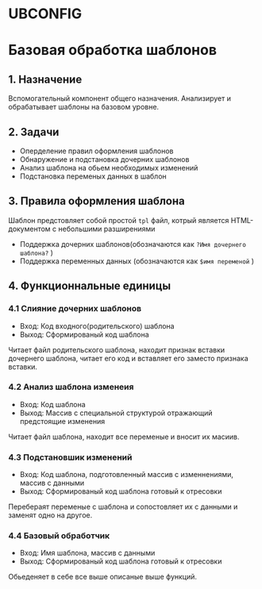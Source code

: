 # UBCONFIG
# Базовая обработка шаблонов

## 1. Назначение

Вспомогательный компонент общего назначения. Анализирует и обрабатывает шаблоны на базовом уровне.

## 2. Задачи

* Оперделение правил оформления шаблонов
* Обнаружение и подстановка дочерних шаблонов
* Анализ шаблона на обьем необходимых изменений
* Подстановка переменых данных в шаблон


## 3. Правила оформления шаблона

Шаблон предстовляет собой простой `tpl` файл, котрый является  HTML-документом c небольшими разширениями

* Поддержка дочерних шаблонов(обозначаются как `?Имя дочернего шаблона?` )
* Поддержка переменных данных (обозначаются как `$имя переменой` )

## 4. Функционнальные единицы

### 4.1 Слияние дочерних шаблонов

* Вход: Код входного(родительского) шаблона
* Выход: Сформированый код шаблона

Читает файл родительского шаблона, находит признак вставки дочернего шаблона, читает его код и вставляет его заместо признака вставки.

### 4.2 Анализ шаблона изменеия

* Вход: Код шаблона
* Выход: Массив с специальной структурой отражающий предстоящие изменения

Читает файл шаблона, находит все переменые и вносит их масиив.

### 4.3 Подстановшик изменений

* Вход: Код шаблона, подготовленный массив с изменнениями, массив с данными
* Выход: Сформированый код шаблона готовый к отресовки

Перебераят переменые с шаблона и сопостовляет их с данными и заменят одно на другое.


### 4.4 Базовый обработчик

* Вход: Имя шаблона, массив с данными
* Выход: Сформированый код шаблона готовый к отресовки

Обьеденяет в себе все выше описаные выше функций.